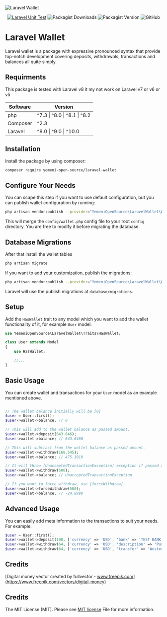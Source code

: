 ![Laravel Wallet](./images/yos-laravel-wallet.svg)

<div style="text-align: center;">

[![Laravel Unit Test](https://github.com/Yemeni-Open-Source/laravel-wallet/actions/workflows/laravel-unit-test.yml/badge.svg)](https://github.com/Yemeni-Open-Source/laravel-wallet/actions/workflows/laravel-unit-test.yml)
![Packagist Downloads](https://img.shields.io/packagist/dt/Yemeni-Open-Source/laravel-wallet?color=blue&label=Downloads&logo=packagist&logoColor=white)
![Packagist Version](https://img.shields.io/packagist/v/Yemeni-Open-Source/laravel-wallet?color=green&label=Version&logo=laravel&logoColor=white)
![GitHub](https://img.shields.io/github/license/Yemeni-Open-Source/laravel-wallet?logo=Open%20Source%20Initiative&label=License&logoColor=white&color=blueviolet)

</div>

# Laravel Wallet

Laravel wallet is a package with expressive pronounced syntax that provide top-notch development covering deposits, withdrawals, transactions and balances all quite simply.

## Requirments

This package is tested with Laravel v8 it my not work on Laravel v7 or v6 or v5

|Software|Version|
|-|-|
| php | ^7.3 &#124; ^8.0 &#124; ^8.1 &#124; ^8.2 |
| Composer | ^2.3 |
| Laravel | ^8.0 &#124; ^9.0 &#124; ^10.0 |

## Installation

Install the package by using composer:

```sh
composer require yemeni-open-source/laravel-wallet
```

## Configure Your Needs

You can scape this step if you want to use default configuration, but you can publish wallet configuration by running:

```sh
php artisan vendor:publish --provider="YemeniOpenSource\LaravelWallet\WalletServiceProvider" --tag=config
```

This will merge the ```config/wallet.php``` config file to your root ```config``` directory. You are free to modify it before migrating the database.

## Database Migrations

After that install the wallet tables

```sh
php artisan migrate
```

If you want to add your customization, publish the migrations:

```sh
php artisan vendor:publish --provider="YemeniOpenSource\LaravelWallet\WalletServiceProvider" --tag=migrations
```

Laravel will use the publish migrations at ```database/migrations```.

## Setup

Add the ```HasWallet``` trait to any model which you want to add the wallet functionality of it, for example ```User``` model.

```php
use YemeniOpenSource\LaravelWallet\Traits\HasWallet;

class User extends Model
{
    use HasWallet;

    //...
}
```

## Basic Usage

You can create wallet and transactions for your ```User``` model as an example mentioned above.

```php

// The wallet balance initially will be [0]
$user = User::first();
$user->wallet->balance; // 0

// This will add to the wallet balance as passed amount.
$user->wallet->deposit(643.646);
$user->wallet->balance; // 643.6460

// This will subtract from the wallet balance as passed amount.
$user->wallet->withdraw(168.545);
$user->wallet->balance; // 475.1010

// It will throw [UnacceptedTransactionException] exception if passed amount greater wallet balance 
$user->wallet->withdraw(500);
$user->wallet->balance; // UnacceptedTransactionException

// If you want to force withdraw, use [forceWithdraw]
$user->wallet->forceWithdraw(500);
$user->wallet->balance; // -24.8990
```

## Advanced Usage

You can easily add meta information to the transactions to suit your needs. For example:

```php
$user = User::first();
$user->wallet->deposit(100, ['currency' => 'USD', 'bank' => 'TEST BANK']);
$user->wallet->withdraw(64, ['currency' => 'USD', 'description' => 'Purchase of Item #101']);
$user->wallet->withdraw(64, ['currency' => 'USD', 'transfer' => 'Western union tracking number #101']);
```

## Credits

[Digital money vector created by fullvector - www.freepik.com](https://www.freepik.com/vectors/digital-money)

## Credits

The MIT License (MIT). Please see [MIT license](LICENSE) File for more information.